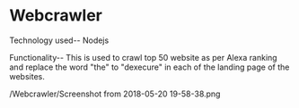 # Webcrawler
Technology used--
Nodejs

Functionality--
This is used to crawl top 50 website as per Alexa ranking and replace the word "the" to "dexecure" in each of the landing page 
of the websites.


/Webcrawler/Screenshot from 2018-05-20 19-58-38.png
